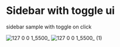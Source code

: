 # Sidebar with toggle ui
sidebar sample with toggle on click

![127 0 0 1_5500_](https://github.com/Jeel1312/20_sidebar/assets/153166867/caab37f7-9c4d-4a56-8668-50006f00e722)
![127 0 0 1_5500_ (1)](https://github.com/Jeel1312/20_sidebar/assets/153166867/a38e503f-685f-4f52-9965-5800a9283778)
